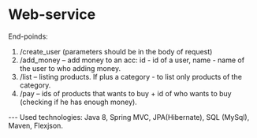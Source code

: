 # Web-service
End-poinds: 
1. /create_user (parameters should be in the body of request)
2. /add_money – add money to an acc: id - id of a user, name - name of the user to who adding money.
3. /list – listing products. If plus a category - to list only products of the category.
4. /pay – ids of products that wants to buy + id of who wants to buy (checking if he has enough money). 

--- Used technologies: Java 8, Spring MVC, JPA(Hibernate), SQL (MySql), Maven, Flexjson.
